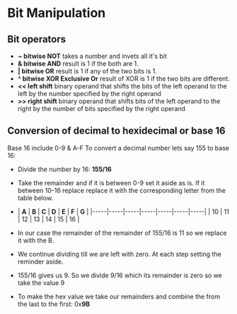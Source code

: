 # Bit Manipulation

## Bit operators
* **~ bitwise NOT** takes a number and invets all it's bit
* **& bitwise AND** result is 1 if the both are 1.
* **| bitwise OR** result is 1 if any of the two bits is 1. 
* **^ bitwise XOR Exclusive Or** result of XOR is 1 if the two bits are different.
* **<< left shift** binary operand that shifts the bits of the left operand to the left by the number specified by the right operand
* **>> right shift** binary operand that shifts bits of the left operand to the right by the number of bits specified by the right operand

## Conversion of decimal to hexidecimal or base 16
Base 16 include 0-9 & A-F
To convert a decimal number lets say 155 to base 16: 
* Divide the number by 16: **155/16**
* Take the remainder and if it is between 0-9 set it aside as is. If it between 10-16 replace replace it with the corresponding letter from the table below.

* | **A** | **B** | **C** | **D** | **E** | **F** | **G** |
|-----|-----|-----|-----|-----|-----|-----|
| 10  | 11  | 12  | 13  | 14  | 15  | 16  |

* In our case the remainder of the remainder of 155/16 is 11 so we replace it with the B.
* We continue dividing till we are left with zero. At each step setting the reminder aside.
* 155/16 gives us 9. So we divide 9/16 which its remainder is zero so we take the value 9
* To make the hex value we take our remainders and combine the from the last to the first: 0x**9B**


